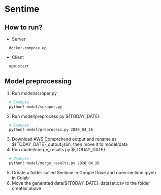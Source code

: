 # Sentime

## How to run?
* Server
```
  docker-compose up
```
* Client
```
  npm start
```

## Model preprocessing
1. Run model/scraper.py
  ```bash
    # Example
    python3 model/scraper.py
  ```
2. Run model/preprocess.py ${TODAY_DATE}
  ```bash
    # Example
    python3 model/preprocess.py 2020_04_26
  ```
3. Download AWS Comprehend output and rename as ${TODAY_DATE}_output.json, then move it to model/data
4. Run model/merge_results.py ${TODAY_DATE}
  ```bash
    # Example
    python3 model/merge_results.py 2020_04_26
  ```
5. Create a folder called Sentime in Google Drive and open sentime.ipynb in Colab
6. Move the generated data/${TODAY_DATE}_dataset.csv to the folder created above